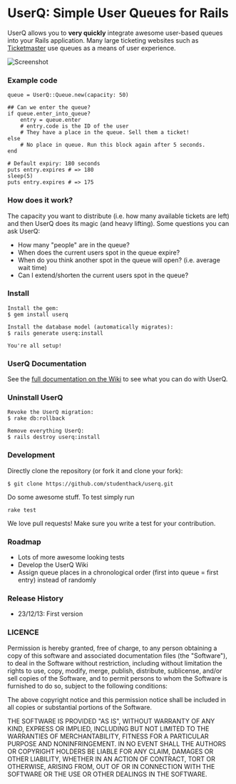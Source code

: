# UserQ: Simple User Queues for Rails

UserQ allows you to **very quickly** integrate awesome user-based queues into your Rails application. Many large ticketing websites such as [Ticketmaster](http://www.ticketmaster.com) use queues as a means of user experience.

![Screenshot](http://i.imgur.com/uqYjMyF.gif)

### Example code
```
queue = UserQ::Queue.new(capacity: 50)

## Can we enter the queue?
if queue.enter_into_queue?
	entry = queue.enter
	# entry.code is the ID of the user
	# They have a place in the queue. Sell them a ticket!
else
	# No place in queue. Run this block again after 5 seconds.
end

# Default expiry: 180 seconds
puts entry.expires # => 180
sleep(5)
puts entry.expires # => 175
```

### How does it work?
The capacity you want to distribute (i.e. how many available tickets are left) and then UserQ does its magic (and heavy lifting). Some questions you can ask UserQ:

* How many "people" are in the queue?
* When does the current users spot in the queue expire?
* When do you think another spot in the queue will open? (i.e. average wait time)
* Can I extend/shorten the current users spot in the queue?

### Install
```
Install the gem:
$ gem install userq

Install the database model (automatically migrates):
$ rails generate userq:install

You're all setup!
```


### UserQ Documentation
See the [full documentation on the Wiki](#) to see what you can do with UserQ.


### Uninstall UserQ
```
Revoke the UserQ migration:
$ rake db:rollback

Remove everything UserQ:
$ rails destroy userq:install
```


### Development
Directly clone the repository (or fork it and clone your fork):
```
$ git clone https://github.com/studenthack/userq.git
```

Do some awesome stuff. To test simply run
```
rake test
```

We love pull requests! Make sure you write a test for your contribution.

### Roadmap
- Lots of more awesome looking tests
- Develop the UserQ Wiki
- Assign queue places in a chronological order (first into queue = first entry) instead of randomly

### Release History
- 23/12/13: First version

### LICENCE
Permission is hereby granted, free of charge, to any person obtaining
a copy of this software and associated documentation files (the
"Software"), to deal in the Software without restriction, including
without limitation the rights to use, copy, modify, merge, publish,
distribute, sublicense, and/or sell copies of the Software, and to
permit persons to whom the Software is furnished to do so, subject to
the following conditions:

The above copyright notice and this permission notice shall be
included in all copies or substantial portions of the Software.

THE SOFTWARE IS PROVIDED "AS IS", WITHOUT WARRANTY OF ANY KIND,
EXPRESS OR IMPLIED, INCLUDING BUT NOT LIMITED TO THE WARRANTIES OF
MERCHANTABILITY, FITNESS FOR A PARTICULAR PURPOSE AND
NONINFRINGEMENT. IN NO EVENT SHALL THE AUTHORS OR COPYRIGHT HOLDERS BE
LIABLE FOR ANY CLAIM, DAMAGES OR OTHER LIABILITY, WHETHER IN AN ACTION
OF CONTRACT, TORT OR OTHERWISE, ARISING FROM, OUT OF OR IN CONNECTION
WITH THE SOFTWARE OR THE USE OR OTHER DEALINGS IN THE SOFTWARE.
